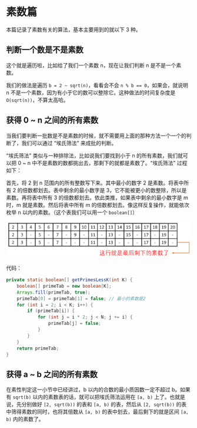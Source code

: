 # 素数篇

本篇记录了素数有关的算法，基本主要用到的就以下 3 种。



## 判断一个数是不是素数

这个就是遍历啦，比如给了我们一个素数 n，现在让我们判断 n 是不是一个素数。

我们的做法是遍历  `b = 2 ~ sqrt(n)`，看看会不会 `n % b == 0`，如果会，就说明 n 不是一个素数，因为有小于它的数可以整除它。这种做法的时间复杂度是 `O(sqrt(n))`，不算太高哈。



## 获得 0 ~ n 之间的所有素数

当我们要判断一批数是不是素数的时候，就不需要用上面的那种方法一个一个的判断了，我们可以通过 “埃氏筛法” 来成批的判断。

“埃氏筛法” 类似与一种排除法，比如说我们要找到小于 n 的所有素数，我们就可以把 0 ~ n 中不是素数的数都挑出去，那剩下的就都是素数了。“埃氏筛法” 过程如下：

首先，将 2 到 n 范围内的所有整数写下来。其中最小的数字 2 是素数。将表中所有 2 的倍数都划去。表中剩余的最小数字是 3，它不能被更小的数整除，所以是素数。再将表中所有 3 的倍数都划去。依此类推，如果表中剩余的最小数字是 m 时，m 就是素数。然后将表中所有 m 的倍数都划去。像这样反复操作，就能依次枚举 n 以内的素数。（这个表我们可以用一个 `boolean[]`）

![19-素数篇-埃氏筛法.png](./pic/19-素数篇-埃氏筛法.png)

代码：

```java
private static boolean[] getPrimesLessK(int K) {
    boolean[] primeTab = new boolean[K];
    Arrays.fill(primeTab, true);
    primeTab[0] = primeTab[1] = false; // 最小的素数是2
    for (int i = 2; i < K; i++) {
        if (primeTab[i]) {
            for (int j = i * 2; j < N; j += i) {
                primeTab[j] = false;
            }
        }
    }
    return primeTab;
}
```



## 获得 a ~ b 之间的所有素数

在素性判定这一小节中已经讲过，b 以内的合数的最小质因数一定不超过 b。如果有 `sqrt(b)` 以内的素数表的话，就可以把埃氏筛法运用在 `[a, b)` 上了。也就是说，先分别做好 `[2, sqrt(b))` 的表和 `[a, b)` 的表，然后从 `[2, sqrt(b))` 的表中筛得素数的同时，也将其倍数从 `[a, b)` 的表中划去，最后剩下的就是区间 `[a, b)` 内的素数了。

